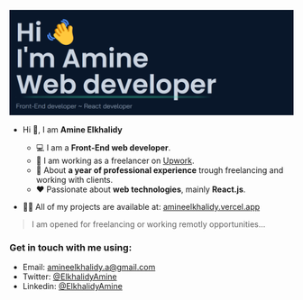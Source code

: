 ![Welcoming image from my portfolio](./introduction.png)   

- Hi 👋, I am **Amine Elkhalidy** 
  - ‍💻 I am a **Front-End web developer**.
  - 🌱 I am working as a freelancer on [Upwork](https://www.upwork.com/).
  - 📄 About **a year of professional experience** trough freelancing and working with clients.
  - ❤️ Passionate about **web technologies**, mainly **React.js**.

- 👨‍💻 All of my projects are available at: [amineelkhalidy.vercel.app](https://amineelkhalidy.vercel.app)   
> I am opened for freelancing or working remotly opportunities...   

### Get in touch with me using:   
- Email: amineelkhalidy.a@gmail.com
- Twitter: [@ElkhalidyAmine](https://twitter.com/ElkhalidyAmine)
- Linkedin: [@ElkhalidyAmine](https://www.linkedin.com/in/amine-elkhalidy/)



   

   





